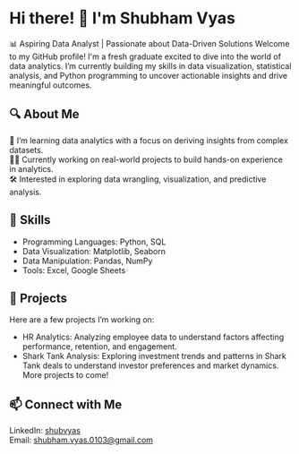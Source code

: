 # Hi there! 👋 I'm Shubham Vyas
📊 Aspiring Data Analyst | Passionate about Data-Driven Solutions
Welcome to my GitHub profile! I'm a fresh graduate excited to dive into the world of data analytics. I’m currently building my skills in data visualization, statistical analysis, and Python programming to uncover actionable insights and drive meaningful outcomes.

## 🔍 About Me
🌱 I’m learning data analytics with a focus on deriving insights from complex datasets.  
👨‍💻 Currently working on real-world projects to build hands-on experience in analytics.  
🛠️ Interested in exploring data wrangling, visualization, and predictive analysis.  

## 🧰 Skills
* Programming Languages: Python, SQL  
* Data Visualization: Matplotlib, Seaborn  
* Data Manipulation: Pandas, NumPy  
* Tools: Excel, Google Sheets  

## 📂 Projects
Here are a few projects I’m working on:  

* HR Analytics: Analyzing employee data to understand factors affecting performance, retention, and engagement.  
* Shark Tank Analysis: Exploring investment trends and patterns in Shark Tank deals to understand investor preferences and market dynamics.  
More projects to come!

## 📫 Connect with Me
LinkedIn: [shubvyas](https://www.linkedin.com/in/shub-vyas/)  
Email: shubham.vyas.0103@gmail.com

